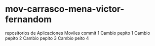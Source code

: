 # mov-carrasco-mena-victor-fernandom
repositorios de Aplicaciones Moviles
commit 1
Cambio pepito 1
Cambio pepito 2
Cambio pepito 3
Cambio peito 4